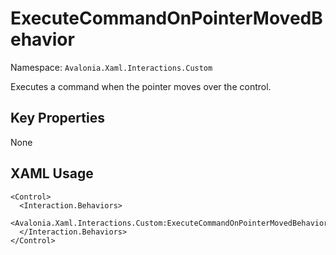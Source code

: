 # ExecuteCommandOnPointerMovedBehavior

Namespace: `Avalonia.Xaml.Interactions.Custom`

Executes a command when the pointer moves over the control.



## Key Properties
None

## XAML Usage
```xaml
<Control>
  <Interaction.Behaviors>
    <Avalonia.Xaml.Interactions.Custom:ExecuteCommandOnPointerMovedBehavior/>
  </Interaction.Behaviors>
</Control>
```
